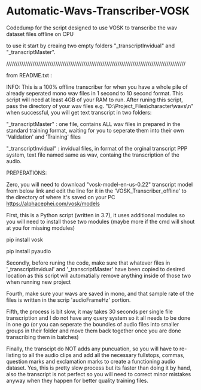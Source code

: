 # Automatic-Wavs-Transcriber-VOSK
Codedump for the script designed to use VOSK to transcribe the wav dataset files offline on CPU

to use it start by creaing two empty folders "_transcriptInvidual" and "_transcriptMaster".

///////////////////////////////////////////////////////////////////////////////////////////////


from README.txt :

INFO: This is a 100% offline transcriber for when you have a whole pile of already 
seperated mono wav files in 1 second to 10 second format. 
This script will need at least 4GB of your RAM to run.
After runing this script, pass the directory of your wav files
e.g. "D:\Project_Files\character\wavs\n"
when successful, you will get text transcript in two folders:

"_transcriptMaster" : one file, contains ALL wav files in prepared in the standard training
format, waiting for you to seperate them into their own 'Validation' and 'Training' files

"_transcriptInvidual" : invidual files, in format of the orginal transcript PPP system, 
text file named same as wav, containg the transcription of the audio.


PREPERATIONS:


Zero, you will need to download "vosk-model-en-us-0.22" transcript model from below link 
and edit the line for it in the 'VOSK_Transcriber_offline' 
to the directory of where it's saved on your PC
https://alphacephei.com/vosk/models

First, this is a Python script (written in 3.7), it uses additional modules 
so you will need to install those two modules 
(maybe more if the cmd will shout at you for missing modules)

pip install vosk

pip install pyaudio



Secondly, before runing the code, make sure that whatever files in '_transcriptInvidual' 
and '_transcriptMaster' have been copied to desired location as this script will 
automatially remove anything inside of those two when running new project

Fourth, make sure your wavs are saved in mono, 
and that sample rate of the files is written in the scrip 'audioFrameHz' portion.

Fifth, the process is bit slow, it may takes 30 seconds per single file transcription and
I do not have any query system so it all needs to be done in one go (or you can seperate
the boundles of audio files into smaller groups in their folder and move them back together
once you are done transcribing them in batches)


Finally, the transcipt do NOT adds any puncuation, so you will have to re-listing to all the
audio clips and add all the necessary fullstops, commas, question marks and exclamation marks to create a functioning audio dataset.
Yes, this is pretty slow process but its faster than doing it by hand, also the transcript
is not perfect so you will need to correct minor mistakes anyway when they happen for
better quality training files.
